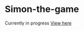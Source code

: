 # Simon-the-game

Currently in progress
[View here](https://rawgit.com/VitaC123/Simon-the-game/master/index.html)

